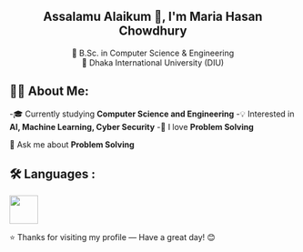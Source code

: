 <h2 align="center">Assalamu Alaikum 👋, I'm Maria Hasan Chowdhury</h2>

<p align="center">
🌟 B.Sc. in Computer Science & Engineering  <br>
📍 Dhaka International University (DIU)
</p>


👩‍💻 About Me:
---
-🎓 Currently studying **Computer Science and Engineering**
-💡 Interested in **AI, Machine Learning, Cyber Security**
-🧠 I love **Problem Solving**

💬 Ask me about  **Problem Solving**

🛠 Languages :
---
<p>
  <img src="https://cdn.jsdelivr.net/gh/devicons/devicon/icons/c/c-original.svg" width="50"/>
</p>

⭐ Thanks for visiting my profile — Have a great day! 😊
